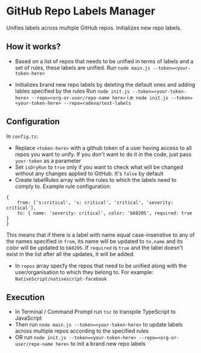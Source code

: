 # GitHub Repo Labels Manager

Unifies labels across multiple GitHub repos. Initializes new repo labels.

## How it works?

* Based on a list of repos that needs to be unified in terms of labels and a set of rules, these labels are unified.
Run `node main.js --token=<your-token-here>`

* Initializes brand new repo labels by deleting the default ones and adding lables specified by the rules
Run `node init.js --token=<your-token-here> --repo=<org-or-user/repo-name here>` i.e.
`node init.js --token=<your-token-here> --repo=radeva/test-labels`

## Configuration

In `config.ts`:

* Replace `<token-here>` with a github token of a user having access to all repos you want to unify. If you don't want to do it in the code, just pass `your-token` as a parameter
* Set `isDryRun` to `true` only if you want to check what will be changed without any changes applied to GitHub. It's `false` by default
* Create labelRules array with the rules to which the labels need to comply to. Example rule configuration:

```
{ 
    from: ['s:critical', 's: critical', 'critical', 'severity: critical'], 
    to: { name: 'severity: critical', color: 'b60205', required: true }
}
```

This means that if there is a label with name equal case-insenstive to any of the names specified in `from`, its name will be updated to `to.name` and its color will be updated to `b60205`. If `required` is `true` and the label doesn't exist in the list after all the updates, it will be added.

* In `repos` array specfy the repos that need to be unified along with the user/organisation to which they belong to. For example: `NativeScript/nativescript-facebook`

## Execution
* In Terminal / Command Prompt run `tsc` to transpile TypeScript to JavaScript 
* Then run `node main.js --token=<your-token-here>` to update labels across multiple repos according to the specified rules
* OR run `node init.js --token=<your-token-here> --repo=<org-or-user/repo-name here>` to init a brand new repo labels


